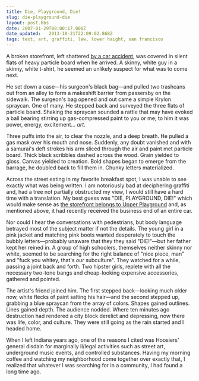 ```yaml
---
title: Die, Playground, Die!
slug: die-playground-die
layout: post.hbs
date: 2007-01-29T08:00:17.000Z
date_updated:   2013-10-21T22:09:02.868Z
tags: text, art, graffiti, law, lower haight, san francisco
---
```


A broken storefront, left shattered <a href="http://www.youtube.com/watch?v=yyciaKnhhWg&eurl=" title="'Fillmore Crash' on YouTube">by a car accident</a>, was covered in silent flats of heavy particle board when he arrived. A skinny, white guy in a skinny, white t-shirt, he seemed an unlikely suspect for what was to come next.<!--more-->

He set down a case&mdash;his surgeon's black bag&mdash;and pulled two trashcans out from an alley to form a makeshift barrier from passersby on the sidewalk. The surgeon's bag opened and out came a simple Krylon spraycan. One of many. He stepped back and surveyed the three flats of particle board. Shaking the spraycan sounded a rattle that may have evoked a ball bearing stirring up gas-compressed paint to you or me; to him it was power, energy, excitement... <em>art</em>.

Three puffs into the air, to clear the nozzle, and a deep breath. He pulled a gas mask over his mouth and nose. Suddenly, any doubt vanished and with a samurai's deft strokes his arm sliced through the air and paint met particle board. Thick black scribbles dashed across the wood. Grain yielded to gloss. Canvas yielded to creation. Bold shapes began to emerge from the barrage, he doubled back to fill them in. Chunky letters materialized.

Across the street eating in my favorite breakfast spot, I was unable to see exactly what was being written. I am notoriously bad at deciphering graffiti and, had a tree not partially obstructed my view, I would still have a hard time with a translation. My best guess was "DIE, PLAYGROUND, DIE!" which would make sense as <a href="http://www.fifty24sf.com/" title="Fifty24SF.com">the storefront belongs to Upper Playground</a> and, as mentioned above, it had recently received the business end of an entire car.

Nor could I hear the conversations with pedestrians, but body language betrayed most of the subject matter if not the details. The young girl in a pink jacket and matching pink boots wanted desperately to touch the bubbly letters&mdash;probably unaware that they they said "DIE!"&mdash;but her father kept her reined in. A group of high schoolers, themselves neither skinny nor white, seemed to be searching for the right balance of "nice piece, man" and "fuck you whitey, that's <em>our</em> subculture". They watched for a while, passing a joint back and forth. Two hipster girls, replete with all the necessary two-tone bangs and cheap-looking expensive accessories, gathered and pointed.

The artist's friend joined him. The first stepped back&mdash;looking much older now, white flecks of paint salting his hair&mdash;and the second stepped up, grabbing a blue spraycan from the array of colors. Shapes gained outlines. Lines gained depth. The audience nodded. Where ten minutes ago destruction had rendered a city block derelict and depressing, now there was life, color, and culture. They were still going as the rain started and I headed home.

When I left Indiana years ago, one of the reasons I cited was Hoosiers' general disdain for marginally il/legal activities such as street art, underground music events, and controlled substances. Having my morning coffee and watching my neighborhood come together over exactly that, I realized that whatever I was searching for in a community, I had found a long time ago.
